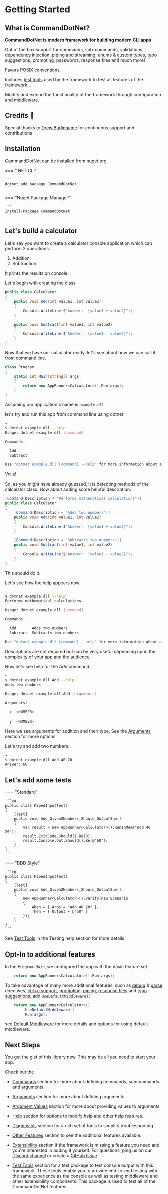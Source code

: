 # Getting Started

## What is CommandDotNet?

**CommandDotNet is modern framework for building modern CLI apps**

Out of the box support for commands, sub-commands, validations, dependency injection, 
piping and streaming, enums & custom types, typo suggestions, prompting, passwords, response files and much more!

Favors [POSIX conventions](https://pubs.opengroup.org/onlinepubs/9699919799/basedefs/V1_chap12.html)

Includes [test tools](TestTools/overview.md) used by the framework to test all features of the framework.

Modify and extend the functionality of the framework through configuration and middleware.

## Credits 🎉

Special thanks to [Drew Burlingame](https://github.com/drewburlingame) for continuous support and contributions

## Installation

CommandDotNet can be installed from [nuget.org](https://www.nuget.org/packages/CommandDotNet/)

=== ".NET CLI"

    ```
    dotnet add package CommandDotNet
    ```


=== "Nuget Package Manager"

    ```
    Install-Package CommandDotNet
    ```
    
## Let's build a calculator

Let's say you want to create a calculator console application which can perform 2 operations:

1. Addition
2. Subtraction

It prints the results on console.

Let's begin with creating the class

```c#
public class Calculator
{
    public void Add(int value1, int value2)
    {
        Console.WriteLine($"Answer:  {value1 + value2}");
    }

    public void Subtract(int value1, int value2)
    {
        Console.WriteLine($"Answer:  {value1 - value2}");
    }
}
```

Now that we have our calculator ready, let's see about how we can call it from command line.


```c#
class Program
{
    static int Main(string[] args)
    {
        return new AppRunner<Calculator>().Run(args);
    }
}
```

Assuming our application's name is `example.dll`

let's try and run this app from command line using dotnet

```bash
~
$ dotnet example.dll --help
Usage: dotnet example.dll [command]

Commands:

  Add
  Subtract

Use "dotnet example.dll [command] --help" for more information about a command.

```

Voila!

So, as you might have already guessed, it is detecting methods of the calculator class. How about adding some helpful description.

```c#
[Command(Description = "Performs mathematical calculations")]
public class Calculator
{
    [Command(Description = "Adds two numbers")]
    public void Add(int value1, int value2)
    {
        Console.WriteLine($"Answer:  {value1 + value2}");
    }

    [Command(Description = "Subtracts two numbers")]
    public void Subtract(int value1, int value2)
    {
        Console.WriteLine($"Answer:  {value1 - value2}");
    }
}
```

This should do it.

Let's see how the help appears now.

```bash
~
$ dotnet example.dll --help
Performs mathematical calculations

Usage: dotnet example.dll [command]

Commands:

  Add       Adds two numbers
  Subtract  Subtracts two numbers

Use "dotnet example.dll [command] --help" for more information about a command.

```

Descriptions are not required but can be very useful depending upon the complexity of your app and the audience.

Now let's see help for the _Add_ command.

```bash
~
$ dotnet example.dll Add --help
Adds two numbers

Usage: dotnet example.dll Add [arguments]

Arguments:

  x  <NUMBER>

  y  <NUMBER>
```

Here we see arguments for addition and their type.  See the [Arguments](Arguments/arguments.md) section for more options.

Let's try and add two numbers.

```bash
~
$ dotnet example.dll Add 40 20
Answer: 60
```

## Let's add some tests

=== "Standard"

    ```c#
    public class PipedInputTests
    {
        [Test]
        public void Add_Given2Numbers_Should_OutputSum()
        {
            var result = new AppRunner<Calculator>().RunInMem("Add 40 20");
            result.ExitCode.Should().Be(0);
            result.Console.Out.Should().Be(@"60");
        }
    }
    ```

=== "BDD Style"

    ```c#
    public class PipedInputTests
    {
        [Test]
        public void Add_Given2Numbers_Should_OutputSum()
        {
            new AppRunner<Calculator>().Verify(new Scenario
            {
                When = { Args = "Add 40 20" },
                Then = { Output = @"60" }
            });
        }
    }
    ```

See [Test Tools](TestTools/overview.md) in the Testing help section for more details 

## Opt-In to additional features

In the `Program.Main`, we configured the app with the basic feature set.
```c#
    return new AppRunner<Calculator>().Run(args);
```

To take advantage of many more additional features, such as
[debug](Diagnostics/debug-directive.md) & [parse](Diagnostics/parse-directive) directives,
[ctrl+c support](OtherFeatures/cancellation.md),
[prompting](ArgumentValues/prompting.md),
[piping](ArgumentValues/piped-arguments.md),
[response files](ArgumentValues/response-files.md) and [typo suggestions](Help/typo-suggestions.md), add `UseDefaultMiddleware()`

```c#
    return new AppRunner<Calculator>()
        .UseDefaultMiddleware()
        .Run(args);
```

see [Default Middleware](OtherFeatures/default-middleware.md) for more details and options for using default middleware.

## Next Steps

You get the gist of this library now. This may be all you need to start your app.

Check out the

* [Commands](Commands/commands.md) section for more about defining commands, subcommands and arguments.

* [Arguments](Arguments/arguments.md) section for more about defining arguments.

* [Argument Values](ArgumentValues/argument-separator.md) section for more about providing values to arguments.

* [Help](Help/help.md) section for options to modify help and other help features. 
 
* [Diagnostics](Diagnostics/app-version.md) section for a rich set of tools to simplify troubleshooting

* [Other Features](OtherFeatures/default-middleware.md) section to see the additional features available.

* [Extensibility](Extensibility/directives.md) section if the framework is missing a feature you need and you're interested in adding it yourself. For questions, ping us on our [Discord channel](https://discord.gg/QFxKSeG) or create a [GitHub Issue](https://github.com/bilal-fazlani/commanddotnet/issues)

* [Test Tools](TestTools/overview.md) section for a test package to test console output with this framework. These tools enable you to provide end-to-end testing with the same experience as the console as well as testing middleware and other extensibility components. This package is used to test all of the CommandDotNet features.